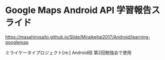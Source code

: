 # Google Maps Android API 学習報告スライド

https://masahirosaito.github.io/Slide/Miraikeitai2017/Android/learning-googlemap

ミライケータイプロジェクト[re:] Android班 第2回勉強会で使用